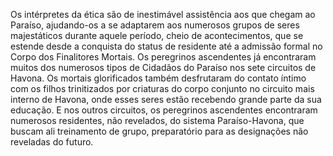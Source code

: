 ﻿Os intérpretes da ética são de inestimável assistência aos que chegam ao Paraíso, ajudando-os a se adaptarem aos numerosos grupos de seres majestáticos durante aquele período, cheio de acontecimentos, que se estende desde a conquista do status de residente até a admissão formal no Corpo dos Finalitores Mortais. Os peregrinos ascendentes já encontraram muitos dos numerosos tipos de Cidadãos do Paraíso nos sete circuitos de Havona. Os mortais glorificados também desfrutaram do contato íntimo com os filhos trinitizados por criaturas do corpo conjunto no circuito mais interno de Havona, onde esses seres estão recebendo grande parte da sua educação. E nos outros circuitos, os peregrinos ascendentes encontraram numerosos residentes, não revelados, do sistema Paraíso-Havona, que buscam ali treinamento de grupo, preparatório para as designações não reveladas do futuro.